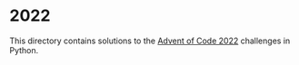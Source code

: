 # 2022
This directory contains solutions to the [Advent of Code 2022](https://adventofcode.com/2022) challenges in Python.
